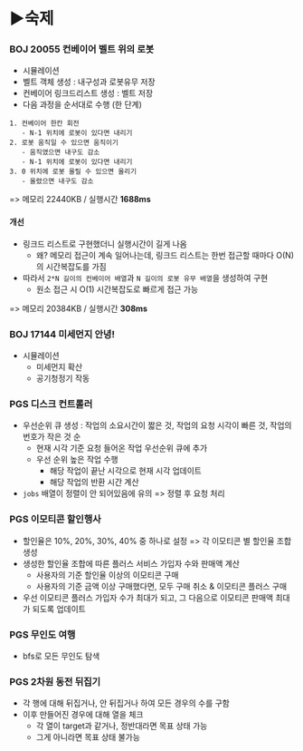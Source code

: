 # ▶숙제

### BOJ 20055 컨베이어 벨트 위의 로봇
- 시뮬레이션
- 벨트 객체 생성 : 내구성과 로봇유무 저장
- 컨베이어 링크드리스트 생성 : 벨트 저장
- 다음 과정을 순서대로 수행 (한 단계)
```
1. 컨베이어 한칸 회전 
   - N-1 위치에 로봇이 있다면 내리기
2. 로봇 움직일 수 있으면 움직이기
   - 움직였으면 내구도 감소
   - N-1 위치에 로봇이 있다면 내리기
3. 0 위치에 로봇 올릴 수 있으면 올리기
   - 올렸으면 내구도 감소
```
=> 메모리 22440KB / 실행시간 **1688ms**

#### 개선
- 링크드 리스트로 구현했더니 실행시간이 길게 나옴
  - 왜? 메모리 접근이 계속 일어나는데, 링크드 리스트는 한번 접근할 때마다 O(N)의 시간복잡도를 가짐
- 따라서 `2*N 길이의 컨베이어 배열`과 `N 길이의 로봇 유무 배열`을 생성하여 구현
  - 원소 접근 시 O(1) 시간복잡도로 빠르게 접근 가능

=> 메모리 20384KB / 실행시간 **308ms**

### BOJ 17144 미세먼지 안녕!
- 시뮬레이션
  - 미세먼지 확산
  - 공기청정기 작동

### PGS 디스크 컨트롤러
- 우선순위 큐 생성 : 작업의 소요시간이 짧은 것, 작업의 요청 시각이 빠른 것, 작업의 번호가 작은 것 순
  - 현재 시각 기준 요청 들어온 작업 우선순위 큐에 추가
  - 우선 순위 높은 작업 수행
    - 해당 작업이 끝난 시각으로 현재 시각 업데이트
    - 해당 작업의 반환 시간 계산
- `jobs` 배열이 정렬이 안 되어있음에 유의 => 정렬 후 요청 처리

### PGS 이모티콘 할인행사
- 할인율은 10%, 20%, 30%, 40% 중 하나로 설정 => 각 이모티콘 별 할인율 조합 생성 
- 생성한 할인율 조합에 따른 플러스 서비스 가입자 수와 판매액 계산
  - 사용자의 기준 할인율 이상의 이모티콘 구매
  - 사용자의 기준 금액 이상 구매했다면, 모두 구매 취소 & 이모티콘 플러스 구매
- 우선 이모티콘 플러스 가입자 수가 최대가 되고, 그 다음으로 이모티콘 판매액 최대가 되도록 업데이트

### PGS 무인도 여행
- bfs로 모든 무인도 탐색

### PGS 2차원 동전 뒤집기
- 각 행에 대해 뒤집거나, 안 뒤집거나 하여 모든 경우의 수를 구함
- 이후 만들어진 경우에 대해 열을 체크
  - 각 열이 target과 같거나, 정반대라면 목표 상태 가능
  - 그게 아니라면 목표 상태 불가능

### 

### 
